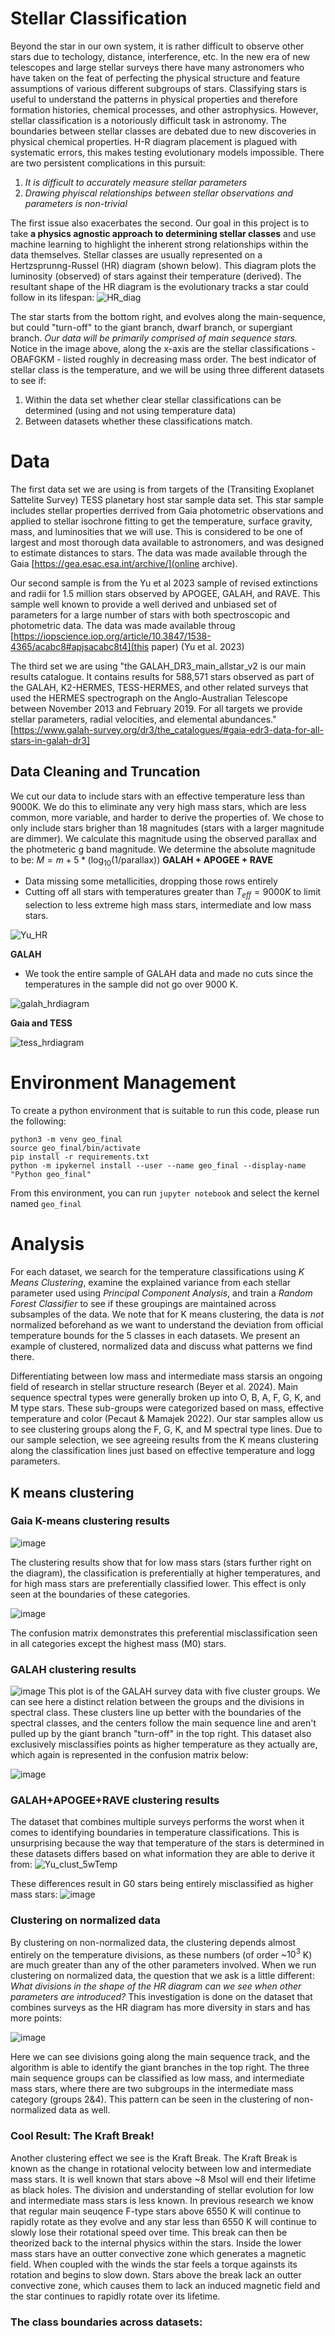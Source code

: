 # Stellar Classification
Beyond the star in our own system, it is rather difficult to observe other stars due to techology, distance, interference, etc. In the new era of new telescopes and large stellar surveys there have many astronomers who have taken on the feat of perfecting the physical structure and feature assumptions of various different subgroups of stars. Classifying stars is useful to understand the patterns in physical properties and therefore formation histories, chemical processes, and other astrophysics. However, stellar classification is a notoriously difficult task in astronomy. The boundaries between stellar classes are debated due to new discoveries in physical chemical properties. H-R diagram placement is plagued with systematic errors, this makes testing evolutionary models impossible. There are two persistent complications in this pursuit:
1. _It is difficult to accurately measure stellar parameters_
2. _Drawing phyiscal relationships between stellar observations and parameters is non-trivial_

The first issue also exacerbates the second. Our goal in this project is to take **a physics agnostic approach to determining stellar classes** and use machine learning to highlight the inherent strong relationships within the data themselves.
Stellar classes are usually represented on a Hertzsprunng-Russel (HR) diagram (shown below). This diagram plots the luminosity (observed) of stars against their temperature (derived). The resultant shape of the HR diagram is the evolutionary tracks a star could follow in its lifespan:
![HR_diag](https://github.com/user-attachments/assets/6410d742-d82e-48f8-af1e-536099bf4c5a)

The star starts from the bottom right, and evolves along the main-sequence, but could "turn-off" to the giant branch, dwarf branch, or supergiant branch. _Our data will be primarily comprised of main sequence stars._ Notice in the image above, along the x-axis are the stellar classifications - OBAFGKM - listed roughly in decreasing mass order. The best indicator of stellar class is the temperature, and we will be using three different datasets to see if:
1. Within the data set whether clear stellar classifications can be determined (using and not using temperature data)
2. Between datasets whether these classifications match.

# Data
The first data set we are using is from targets of the (Transiting Exoplanet Sattelite Survey) TESS planetary host star sample data set. This star sample includes stellar properties derrived from Gaia photometric observations and applied to stellar isochrone fitting to get the temperature, surface gravity, mass, and luminosities that we will use. This is considered to be one of largest and most thorough data available to astronomers, and was designed to estimate distances to stars. The data was made available through the Gaia [https://gea.esac.esa.int/archive/](online archive). 

Our second sample is from the Yu et al 2023 sample of revised extinctions and radii for 1.5 million stars observed by APOGEE, GALAH, and RAVE. This sample well known to provide a well derived and unbiased set of parameters for a large number of stars with both spectroscopic and photometric data. The data was made available throug [https://iopscience.iop.org/article/10.3847/1538-4365/acabc8#apjsacabc8t4](this paper) (Yu et al. 2023)

The third set we are using "the GALAH_DR3_main_allstar_v2 is our main results catalogue. It contains results for 588,571 stars observed as part of the GALAH, K2-HERMES, TESS-HERMES, and other related surveys that used the HERMES spectrograph on the Anglo-Australian Telescope between November 2013 and February 2019. For all targets we provide stellar parameters, radial velocities, and elemental abundances." [https://www.galah-survey.org/dr3/the_catalogues/#gaia-edr3-data-for-all-stars-in-galah-dr3]

## Data Cleaning and Truncation
We cut our data to include stars with an effective temperature less than 9000K. We do this to eliminate any very high mass stars, which are less common, more variable, and harder to derive the properties of. We chose to only include stars brigher than 18 magnitudes (stars with a larger magnitude are dimmer). We calculate this magnitude using the observed parallax and the photmeteric g band magnitude.
We determine the absolute magnitude to be:
$M = m + 5*(\log_{10} (1/ \text{parallax}))$
**GALAH + APOGEE + RAVE**
- Data missing some metallicities, dropping those rows entirely
- Cutting off all stars with temperatures greater than $T_{eff}=9000K$ to limit selection to less extreme high mass stars, intermediate and low mass stars.

![Yu_HR](https://github.com/user-attachments/assets/7cb71876-bc85-4ed7-bf54-bb0b81051f9c)

**GALAH**
- We took the entire sample of GALAH data and made no cuts since the temperatures in the sample did not go over 9000 K.

![galah_hrdiagram](https://github.com/user-attachments/assets/9b567aec-e711-4c9c-beba-db2316ab8fbc)

**Gaia and TESS**

![tess_hrdiagram](https://github.com/user-attachments/assets/2185ae27-971a-419a-85a7-21f810153bfc)

# Environment Management
To create a python environment that is suitable to run this code, please run the following:
```
python3 -m venv geo_final
source geo_final/bin/activate
pip install -r requirements.txt
python -m ipykernel install --user --name geo_final --display-name "Python geo_final"
```
From this environment, you can run `jupyter notebook` and select the kernel named `geo_final`

# Analysis 
For each dataset, we search for the temperature classifications using _K Means Clustering_, examine the explained variance from each stellar parameter used using _Principal Component Analysis_, and train a _Random Forest Classifier_ to see if these groupings are maintained across subsamples of the data. We note that for K means clustering, the data is _not_ normalized beforehand as we want to understand the deviation from official temperature bounds for the 5 classes in each datasets. We present an example of clustered, normalized data and discuss what patterns we find there.

Differentiating between low mass and intermediate mass starsis an ongoing field of research in stellar structure research (Beyer et al. 2024). Main sequence spectral types were generally broken up into O, B, A, F, G, K, and M type stars. These sub-groups were categorized based on mass, effective temperature and color (Pecaut & Mamajek 2022). Our star samples allow us to see clustering groups along the F, G, K, and M spectral type lines. Due to our sample selection, we see agreeing results from the K means clustering along the classification lines just based on effective temperature and logg parameters.

## K means clustering
### Gaia K-means clustering results
![image](https://github.com/user-attachments/assets/b374fef8-8098-49c6-8d70-e86a6af3f3e2)

The clustering results show that for low mass stars (stars further right on the diagram), the classification is preferentially at higher temperatures, and for high mass stars are preferentially classified lower. This effect is only seen at the boundaries of these categories.

![image](https://github.com/user-attachments/assets/bebca7f5-4b47-4afc-9b65-04be56eda7fe)

The confusion matrix demonstrates this preferential misclassification seen in all categories except the highest mass (M0) stars.

### GALAH clustering results

![image](https://github.com/user-attachments/assets/315329f8-deba-46e7-8e0c-1ab41539c251)
This plot is of the GALAH survey data with five cluster groups. We can see here a distinct relation between the groups and the divisions in spectral class. These clusters line up better with the boundaries of the spectral classes, and the centers follow the main sequence line and aren't pulled up by the giant branch "turn-off" in the top right.
This dataset also exclusively misclassifies points as higher temperature as they actually are, which again is represented in the confusion matrix below:

![image](https://github.com/user-attachments/assets/5ce22055-4c1d-44c3-a090-b70ecaf91ce9)


### GALAH+APOGEE+RAVE clustering results
The dataset that combines multiple surveys performs the worst when it comes to identifying boundaries in temperature classifications. This is unsurprising because the way that temperature of the stars is determined in these datasets differs based on what information they are able to derive it from:
![Yu_clust_5wTemp](https://github.com/user-attachments/assets/83f5594a-a927-4f44-aeb7-3b1495a25319)

These differences result in G0 stars being entirely misclassified as higher mass stars:
![image](https://github.com/user-attachments/assets/3622ea46-c134-4ee5-9af8-5d5d86b92c83)

### Clustering on normalized data
By clustering on non-normalized data, the clustering depends almost entirely on the temperature divisions, as these numbers (of order ~$10^3$ K) are much greater than any of the other parameters involved.
When we run clustering on normalized data, the question that we ask is a little different: _What divisions in the shape of the HR diagram can we see when other parameters are introduced?_ This investigation is done on the dataset that combines surveys as the HR diagram has more diversity in stars and has more points:

 ![image](https://github.com/user-attachments/assets/b2710b96-4ed4-47e6-b07d-85252d57ddd6)

Here we can see divisions going along the main sequence track, and the algorithm is able to identify the giant branches in the top right. The three main sequence groups can be classified as low mass, and intermediate mass stars, where there are two subgroups in the intermediate mass category (groups 2&4). This pattern can be seen in the clustering of non-normalized data as well.

### Cool Result: The Kraft Break!
Another clustering effect we see is the Kraft Break. The Kraft Break is known as the change in rotational velocity between low and intermediate mass stars. It is well known that stars above ~8 Msol will end their lifetime as black holes. The division and understanding of stellar evolution for low and intermediate mass stars is less known. In previous research we know that regular main seuqence F-type stars above 6550 K will continue to rapidly rotate as they evolve and any star less than 6550 K will continue to slowly lose their rotational speed over time. This break can then be theorized back to the internal physics within the stars. Inside the lower mass stars have an outter convective zone which generates a magnetic field. When coupled with the winds the star feels a torque againsts its rotation and begins to slow down. Stars above the break lack an outter convective zone, which causes them to lack an induced magnetic field and the star continues to rapidly rotate over its lifetime. 

### The class boundaries across datasets:


